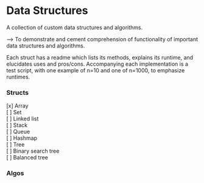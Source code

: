 # Data Structures

A collection of custom data structures and algorithms.

--> To demonstrate and cement comprehension of functionality of important data structures and algorithms.

Each struct has a readme which lists its methods, explains its runtime, and elucidates uses and pros/cons. Accompanying each implementation is a test script, with one example of n=10 and one of n=1000, to emphasize runtimes.

### Structs

[x] Array  
[ ] Set  
[ ] Linked list  
[ ] Stack  
[ ] Queue  
[ ] Hashmap  
[ ] Tree  
[ ] Binary search tree  
[ ] Balanced tree  

### Algos

